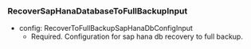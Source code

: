 ### RecoverSapHanaDatabaseToFullBackupInput


- config: RecoverToFullBackupSapHanaDbConfigInput
  - Required. Configuration for sap hana db recovery to full backup.
